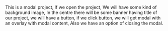 This is a modal project,
If we open the project,
We will have some kind of background image,
In the centre there will be some banner having title of our project,
we will have a button,
if we click button, we will get modal with an overlay with modal content,
Also we have an option of closing the modal.
